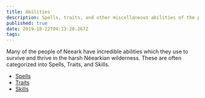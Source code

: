 ```yaml
---
title: Abilities
description: Spells, traits, and other miscellaneous abilities of the peoples of Néeark.
published: true
date: 2019-10-22T04:13:28.267Z
tags: 
---
```


Many of the people of Néeark have incredible abilities which they use to survive and thrive in the harsh Néearkian wilderness. These are often categorized into Spells, Traits, and Skills.

* [Spells](/abilities/spells)
* [Traits](/abilities/traits)
* [Skills](/abilities/skills)